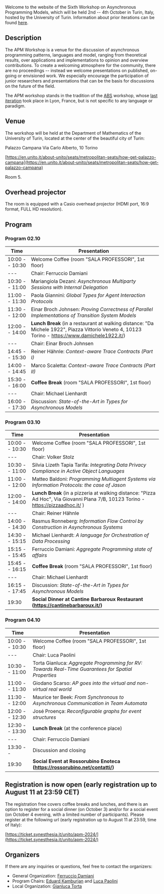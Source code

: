Welcome to the website of the Sixth Workshop on Asynchronous Programming Models, which will be held 2nd -- 4th October in Turin, Italy, hosted by the University of Turin.
Information about prior iterations can be found [here](https://abs-models.org/publications/). 


## Description
The APM Workshop is a venue for the discussion of asynchronous programming patterns, languages and model, ranging from theoretical results, over applications and implementations to opinion and overview contributions. To create a welcoming atmosphere for the community, there are no proceedings -- instead we welcome presentations on published, on-going or envisioned work. We especially encourage the participation of junior researchers and presentations that can be the basis for discussions on the future of the field.

The APM workshop stands in the tradition of the [ABS](https://abs-models.org) workshop, whose [last iteration](http://edkamb.github.io/ABS_23) took place in Lyon, France, but is not specific to any language or paradigm. 

## Venue

The workshop will be held at the Department of Mathematics of the University of Turin, located at the center of the beautiful city of Turin: 

Palazzo Campana
Via Carlo Alberto, 10
Torino

[https://en.unito.it/about-unito/seats/metropolitan-seats/how-get-palazzo-campana](https://en.unito.it/about-unito/seats/metropolitan-seats/how-get-palazzo-campana)

Room 5. 

## Overhead projector

The room is equipped with a Casio overhead projector (HDMI port, 16:9 format, FULL HD resolution). 

## Program

### Program 02.10

| Time  | Presentation |
| -------------  | ------------- |
| 10:00 -- 10:30 | Welcome Coffee (room "SALA PROFESSORI", 1st floor) | 
| --- | Chair: Ferruccio Damiani |
| 10:30 -- 11:00 | Mariangiola Dezani: _Asynchronous Multiparty Sessions with Internal Delegation_ |
| 11:00 -- 11:30 | Paola Giannini: _Global Types for Agent Interaction Protocols_ |
| 11:30 -- 12:00 | Einar Broch Johnsen: _Proving Correctness of Parallel Implementations of Transition System Models_ |
| 12:00 -- 14:00 | **Lunch Break** (in a restaurant at walking distance: "Da Michele 1922", Piazza Vittorio Veneto 4, 10123 Torino - https://www.damichele1922.it/)|
| --- | Chair: Einar Broch Johnsen |
| 14:45 -- 15:30 | Reiner Hähnle: _Context-aware Trace Contracts (Part I)_ |
| 14:00 -- 14:45 | Marco Scaletta: _Context-aware Trace Contracts (Part II)_ |
| 15:30 -- 16:00 | **Coffee Break** (room "SALA PROFESSORI", 1st floor) |
| --- | Chair: Michael Lienhardt |
| 16:00 -- 17:30 | Discussion: _State-of-the-Art in Types for Asynchronous Models_ |

### Program 03.10

| Time  | Presentation |
| -------------  | ------------- |
| 10:00 -- 10:30 | Welcome Coffee  (room "SALA PROFESSORI", 1st floor) |
| --- | Chair: Volker Stolz |
| 10:30 -- 11:00 | Silvia Lizeth Tapia Tarifa: _Integrating Data Privacy Compliance in Active Object Languages_ |
| 11:00 -- 12:00 | Matteo Baldoni: _Programming Multiagent Systems via Information Protocols: the case of Jason_ |
| 12:00 -- 14:00 | **Lunch Break** (in a pizzeria at walking distance: "Pizza Ad Hoc", Via Giovanni Plana 7/B, 10123 Torino - https://pizzaadhoc.it/ )|
| --- | Chair: Reiner Hähnle |
| 14:00 -- 14:30 | Rasmus Ronneberg: _Information Flow Control by Construction in Asynchronous Systems_ |
| 14:30 -- 15:15 | Michael Lienhardt: _A language for Orchestration of Data Processing_  |
| 15:15 -- 15:45 | Ferruccio Damiani: _Aggregate Programming state of affairs_ |
| 15:45 -- 16:15 | **Coffee Break** (room "SALA PROFESSORI", 1st floor) |
| --- | Chair: Michael Lienhardt |
| 16:15 -- 17:45 | Discussion: _State-of-the-Art in Types for Asynchronous Models_ |
| 19:30 | **Social Dinner at Cantine Barbaroux Restaurant (https://cantinebarbaroux.it/)** |

### Program 04.10

| Time  | Presentation |
| -------------  | ------------- |
| 10:00 -- 10:30 | Welcome Coffee (room "SALA PROFESSORI", 1st floor)  |
| --- | Chair: Luca Paolini |
| 10:30 -- 11:00 | Torta Gianluca: _Aggregate Programming for RV: Towards Real-Time Guarantees for Spatial Properties_ |
| 11:00 -- 11:30 | Giodano Scarso: _AP goes into the virtual and non-virtual real world_ |
| 11:30 -- 12:00 | Maurice ter Beek: _From Synchronous to Asynchronous Communication in Team Automata_ |
| 12:00 -- 12:30 | José Proença: _Reconfigurable graphs for event structures_ |
| 12:30 -- 13:30 | **Lunch Break** (at the conference place)|
| --- | Chair: Ferruccio Damiani|
| 13:30 --  | Discussion and closing |
| 19:30 | **Social Event at Rossorubino Enoteca (https://rossorubino.net/contatti/)** |


## Registration is now open (early registration up to August 11 at 23:59 CET) 

The registration free covers coffee breaks and lunches, and there is an option to register for a social dinner (on October 3) and/or for a social event (on October 4 evening, with a limited number of participants). Please register at the following url (early registration up to August 11 at 23:59, time of Italy):

  [https://ticket.synesthesia.it/unito/apm-2024/](https://ticket.synesthesia.it/unito/apm-2024/)

## Organizers
If there are any inquiries or questions, feel free to contact the organizers:
 * General Organization: [Ferruccio Damiani](mailto:ferruccio.damiani@unito.it)
 * Program Chairs: [Eduard Kamburjan](mailto:eduard@ifi.uio.no) and [Luca Paolini](mailto:luca.paolini@unito.it)
 * Local Organization: [Gianluca Torta](http://www.di.unito.it/~torta/)

